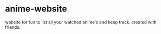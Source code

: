 # anime-website
website for fun to list all your watched anime's and keep track. created with friends.
